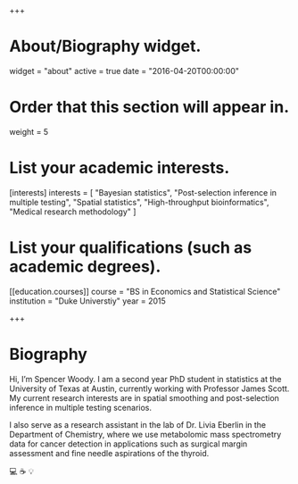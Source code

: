 +++
# About/Biography widget.
widget = "about"
active = true
date = "2016-04-20T00:00:00"

# Order that this section will appear in.
weight = 5

# List your academic interests.
[interests]
  interests = [
    "Bayesian statistics",
    "Post-selection inference in multiple testing",
    "Spatial statistics",
    "High-throughput bioinformatics",
    "Medical research methodology"
  ]

# List your qualifications (such as academic degrees).
[[education.courses]]
  course = "BS in Economics and Statistical Science"
  institution = "Duke Universtiy"
  year = 2015


 
+++

# Biography

Hi, I’m Spencer Woody. I am a second year PhD student in statistics at the University of Texas at Austin, currently working with Professor James Scott. My current research interests are in spatial smoothing and post-selection inference in multiple testing scenarios. 

I also serve as a research assistant in the lab of Dr. Livia Eberlin in the Department of Chemistry, where we use metabolomic mass spectrometry data for cancer detection in applications such as surgical margin assessment and fine needle aspirations of the thyroid.

:computer: :coffee: :bulb:

